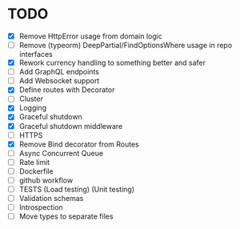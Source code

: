 # TODO

- [x] Remove HttpError usage from domain logic
- [ ] Remove (typeorm) DeepPartial/FindOptionsWhere usage in repo interfaces
- [x] Rework currency handling to something better and safer
- [ ] Add GraphQL endpoints
- [ ] Add Websocket support
- [x] Define routes with Decorator
- [ ] Cluster
- [x] Logging
- [x] Graceful shutdown
- [x] Graceful shutdown middleware
- [ ] HTTPS
- [x] Remove Bind decorator from Routes
- [ ] Async Concurrent Queue
- [ ] Rate limit
- [ ] Dockerfile
- [ ] github workflow
- [ ] TESTS (Load testing) (Unit testing)
- [ ] Validation schemas
- [ ] Introspection
- [ ] Move types to separate files